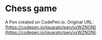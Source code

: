 # Chess game

A Pen created on CodePen.io. Original URL: [https://codepen.io/jguarato/pen/xxWZNON](https://codepen.io/jguarato/pen/xxWZNON).

